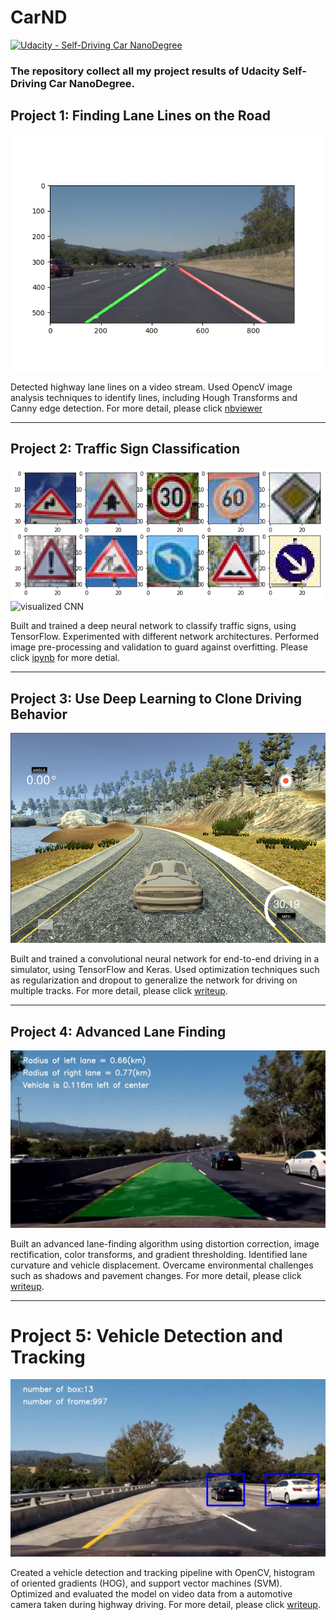 # CarND

[![Udacity - Self-Driving Car NanoDegree](https://s3.amazonaws.com/udacity-sdc/github/shield-carnd.svg)](http://www.udacity.com/drive)

### The repository collect all my project results of Udacity Self-Driving Car NanoDegree.

## Project 1: Finding Lane Lines on the Road
<img src="https://github.com/RobinCPC/CarND-LaneLines-P1/blob/master/test_images_output/resultWhiteRIght.jpg" width="960" alt="Combined Image" />

Detected highway lane lines on a video stream. Used OpencV image analysis techniques to identify lines, including Hough Transforms and Canny edge detection. For more detail, please click [nbviewer](https://nbviewer.jupyter.org/github/RobinCPC/CarND-LaneLines-P1/blob/master/P1.ipynb)

---

## Project 2: Traffic Sign Classification
![sample images](https://github.com/RobinCPC/CarND-Traffic-Sign-Classifier-Project/blob/master/examples/ten_sample.png)
![visualized CNN](https://github.com/RobinCPC/CarND-Traffic-Sign-Classifier-Project/blob/master/visualize_cnn.png)

Built and trained a deep neural network to classify traffic signs, using TensorFlow. Experimented with different network architectures. Performed image pre-processing and validation to guard against overfitting. Please click [ipynb](https://github.com/RobinCPC/CarND-Traffic-Sign-Classifier-Project/blob/master/Traffic_Sign_Classifier.ipynb) for more detial.

---

## Project 3: Use Deep Learning to Clone Driving Behavior
![sample images](https://github.com/RobinCPC/CarND-Behavioral-Cloning-P3/blob/master/examples/screenshot.png)

Built and trained a convolutional neural network for end-to-end driving in a simulator, using TensorFlow and Keras. Used optimization techniques such as regularization and dropout to generalize the network for driving on multiple tracks. For more detail, please click [writeup](https://nbviewer.jupyter.org/github/RobinCPC/CarND-Behavioral-Cloning-P3/blob/master/writeup_report.ipynb).

---

## Project 4: Advanced Lane Finding
![visualized output](https://github.com/RobinCPC/CarND-Advanced-Lane-Lines/blob/master/output_images/project_output.jpg)

Built an advanced lane-finding algorithm using distortion correction, image rectification, color transforms, and gradient thresholding. Identified lane curvature and vehicle displacement. Overcame environmental challenges such as shadows and pavement changes. For more detail, please click [writeup](https://nbviewer.jupyter.org/github/RobinCPC/CarND-Advanced-Lane-Lines/blob/master/project_output.ipynb).

---

# Project 5: Vehicle Detection and Tracking
![visualized output](https://github.com/RobinCPC/CarND-Vehicle-Detection/blob/master/output_images/project_output.jpg)

Created a vehicle detection and tracking pipeline with OpenCV, histogram of oriented gradients (HOG), and support vector machines (SVM). Optimized and evaluated the model on video data from a automotive camera taken during highway driving. For more detail, please click [writeup](https://nbviewer.jupyter.org/github/RobinCPC/CarND-Vehicle-Detection/blob/master/writeup.ipynb).

